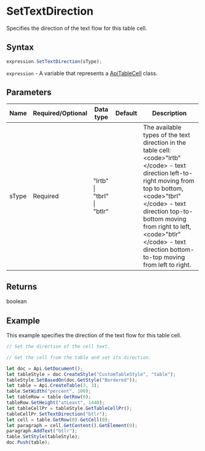# SetTextDirection

Specifies the direction of the text flow for this table cell.

## Syntax

```javascript
expression.SetTextDirection(sType);
```

`expression` - A variable that represents a [ApiTableCell](../ApiTableCell.md) class.

## Parameters

| **Name** | **Required/Optional** | **Data type** | **Default** | **Description** |
| ------------- | ------------- | ------------- | ------------- | ------------- |
| sType | Required | "lrtb" \| "tbrl" \| "btlr" |  | The available types of the text direction in the table cell: &lt;code&gt;"lrtb"&lt;/code&gt; - text direction left-to-right moving from top to bottom, &lt;code&gt;"tbrl"&lt;/code&gt; - text direction top-to-bottom moving from right to left, &lt;code&gt;"btlr"&lt;/code&gt; - text direction bottom-to-top moving from left to right. |

## Returns

boolean

## Example

This example specifies the direction of the text flow for this table cell.

```javascript editor-docx
// Set the direction of the cell text.

// Get the cell from the table and set its direction.

let doc = Api.GetDocument();
let tableStyle = doc.CreateStyle("CustomTableStyle", "table");
tableStyle.SetBasedOn(doc.GetStyle("Bordered"));
let table = Api.CreateTable(3, 3);
table.SetWidth("percent", 100);
let tableRow = table.GetRow(0);
tableRow.SetHeight("atLeast", 1440);
let tableCellPr = tableStyle.GetTableCellPr();
tableCellPr.SetTextDirection("btlr");
let cell = table.GetRow(0).GetCell(0);
let paragraph = cell.GetContent().GetElement(0);
paragraph.AddText("btlr");
table.SetStyle(tableStyle);
doc.Push(table);
```
